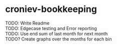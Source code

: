 # croniev-bookkeeping
TODO: Write Readme  
TODO: Edgecase testing and Error reporting  
TODO: Use end sum of last month for next month  
TODO? Create graphs over the months for each bin  
